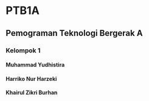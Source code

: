 # PTB1A

<h2>Pemograman Teknologi Bergerak A </h2>
<h3>Kelompok 1 </h3>

<h4>Muhammad Yudhistira </h4>
<h4>Harriko Nur Harzeki </h4>
<h4>Khairul Zikri Burhan </h4>
